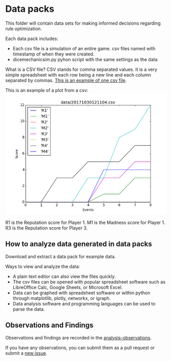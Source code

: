# Data packs

This folder will contain data sets for making informed decisions regarding rule optimization.

Each data pack includes:
* Each csv file is a simulation of an entire game.  csv files named with timestamp of when they were created.
* dicemechanicsim.py pyhon script with the same settings as the data

What is a CSV file?  CSV stands for comma separated values.  It is a very simple spreadsheet with each row being a new line and each column separated by commas.  [This is an example of one csv file](https://raw.githubusercontent.com/TechnologyClassroom/dice-mechanic-sim/master/data/20171030121104.csv).

This is an example of a plot from a csv:
![Screenshot](https://github.com/TechnologyClassroom/dice-mechanic-sim/blob/master/data/20171030121104.csv.png?raw=true "Plot of 20171030121104.csv")

R1 is the Reputation score for Player 1.
M1 is the Madness score for Player 1.
R3 is the Reputation score for Player 3.

## How to analyze data generated in data packs

Download and extract a data pack for example data.

Ways to view and analyze the data:
* A plain text editor can also view the files quickly.
* The csv files can be opened with popular spreadsheet software such as LibreOffice Calc, Google Sheets, or Microsoft Excel.
* Data can be graphed with spreadsheet software or within python through matplotlib, plotly, networkx, or igraph.
* Data analysis software and programming languages can be used to parse the data.

## Observations and Findings

Observations and findings are recorded in the [analysis-observations](https://github.com/TechnologyClassroom/dice-mechanic-sim/blob/master/docs/analysis-observations.md).

If you have any observations, you can submit them as a pull request or submit a [new issue](https://github.com/TechnologyClassroom/dice-mechanic-sim/issues/new).
